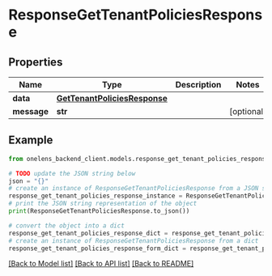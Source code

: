 # ResponseGetTenantPoliciesResponse


## Properties

Name | Type | Description | Notes
------------ | ------------- | ------------- | -------------
**data** | [**GetTenantPoliciesResponse**](GetTenantPoliciesResponse.md) |  | 
**message** | **str** |  | [optional] 

## Example

```python
from onelens_backend_client.models.response_get_tenant_policies_response import ResponseGetTenantPoliciesResponse

# TODO update the JSON string below
json = "{}"
# create an instance of ResponseGetTenantPoliciesResponse from a JSON string
response_get_tenant_policies_response_instance = ResponseGetTenantPoliciesResponse.from_json(json)
# print the JSON string representation of the object
print(ResponseGetTenantPoliciesResponse.to_json())

# convert the object into a dict
response_get_tenant_policies_response_dict = response_get_tenant_policies_response_instance.to_dict()
# create an instance of ResponseGetTenantPoliciesResponse from a dict
response_get_tenant_policies_response_form_dict = response_get_tenant_policies_response.from_dict(response_get_tenant_policies_response_dict)
```
[[Back to Model list]](../README.md#documentation-for-models) [[Back to API list]](../README.md#documentation-for-api-endpoints) [[Back to README]](../README.md)


